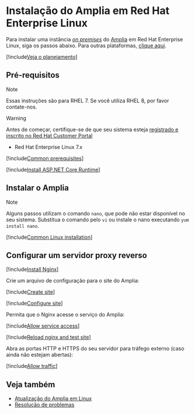 ﻿# Instalação do Amplia em Red Hat Enterprise Linux

Para instalar uma instância [*on premises*](../index.md) do [Amplia](../../index.md) em Red Hat Enterprise Linux, siga os passos abaixo. Para outras plataformas, [clique aqui](../index.md).

[!include[Veja o planejamento](../includes/see-planning.md)]

## Pré-requisitos

> [!NOTE]
> Essas instruções são para RHEL 7. Se você utiliza RHEL 8, por favor contate-nos.

> [!WARNING]
> Antes de começar, certifique-se de que seu sistema esteja [registrado e inscrito no Red Hat Customer Portal](https://access.redhat.com/solutions/253273)

* Red Hat Enterprise Linux 7.x

[!include[Common prerequisites](../includes/common-requisites.md)]

[!include[Install ASP.NET Core Runtime](../../../includes/linux/rhel/install-aspnetcore-31.md)]

## Instalar o Amplia

> [!NOTE]
> Alguns passos utilizam o comando `nano`, que pode não estar disponível no seu sistema. Substitua o comando pelo
> `vi` ou instale o nano executando `yum install nano`.

[!include[Common Linux installation](includes/common-linux-install.md)]

## Configurar um servidor proxy reverso

[!include[Install Nginx](../../../includes/linux/rhel/install-nginx.md)]

Crie um arquivo de configuração para o site do Amplia:

[!include[Create site](../../../../../includes/amplia/rhel/create-site.md)]

[!include[Configure site](includes/configure-site.md)]

Permita que o Nginx acesse o serviço do Amplia:

[!include[Allow service access](../../../../../includes/linux/centos/allow-service-access.md)]

[!include[Reload nginx and test site](includes/reload-and-test.md)]

Abra as portas HTTP e HTTPS do seu servidor para tráfego externo (caso ainda não estejam abertas):

[!include[Allow traffic](../../../../../includes/linux/centos/allow-http.md)]

## Veja também

* [Atualização do Amplia em Linux](update.md)
* [Resolução de problemas](troubleshoot/index.md)
